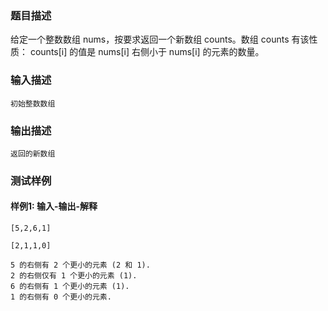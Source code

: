 ### 题目描述

给定一个整数数组 nums，按要求返回一个新数组 counts。数组 counts 有该性质： counts[i] 的值是  nums[i] 右侧小于 nums[i] 的元素的数量。

### 输入描述

```
初始整数数组
```
### 输出描述

```
返回的新数组
```

### 测试样例
#### 样例1: 输入-输出-解释
```
[5,2,6,1]
```
```
[2,1,1,0]
```
```
5 的右侧有 2 个更小的元素 (2 和 1).
2 的右侧仅有 1 个更小的元素 (1).
6 的右侧有 1 个更小的元素 (1).
1 的右侧有 0 个更小的元素.
```